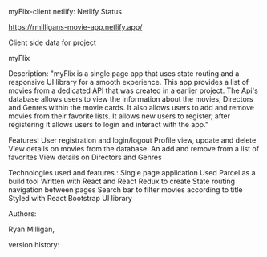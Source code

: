 myFlix-client
netlify: Netlify Status

https://rmilligans-movie-app.netlify.app/

Client side data for project

myFlix

Description: "myFlix is a single page app that uses state routing and a responsive UI library for a smooth experience. This app provides a list of movies from a dedicated API that was created in a earlier project. The Api's database allows users to view the information about the movies, Directors and Genres within the movie cards. It also allows users to add and remove movies from their favorite lists. It allows new users to register, after registering it allows users to login and interact with the app."

Features! User registration and login/logout Profile view, update and delete View details on movies from the database. An add and remove from a list of favorites View details on Directors and Genres

Technologies used and features : Single page application Used Parcel as a build tool Written with React and React Redux to create State routing navigation between pages Search bar to filter movies according to title Styled with React Bootstrap UI library

Authors:

Ryan Milligan,

version history:
